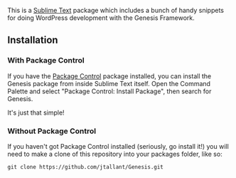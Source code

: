 This is a [Sublime Text][sublime] package which includes a bunch of handy snippets for doing WordPress development with the Genesis Framework.

## Installation ##

### With Package Control ###

If you have the [Package Control][package_control] package installed, you can install the Genesis package from inside Sublime Text itself. Open the Command Palette and select "Package Control: Install Package", then search for Genesis.

It's just that simple!

### Without Package Control ###

If you haven't got Package Control installed (seriously, go install it!) you will need to make a clone of this repository into your packages folder, like so:

    git clone https://github.com/jtallant/Genesis.git


[sublime]: http://www.sublimetext.com/
[package_control]: http://wbond.net/sublime_packages/package_control